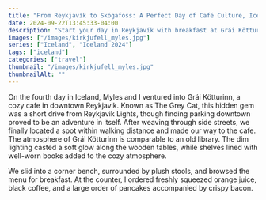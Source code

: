 ```yaml
---
title: "From Reykjavík to Skógafoss: A Perfect Day of Café Culture, Icelandic Shopping, and Scenic Hiking"
date: 2024-09-22T13:45:33-04:00
description: "Start your day in Reykjavík with breakfast at Grái Kötturinn, shop at local favorites like the Handknitters Association and 66 North, then drive to the breathtaking Skógafoss for an unforgettable hike. Cap off the day with lamb burgers and a movie in the heart of Reykjavík."
images: ["/images/kirkjufell_myles.jpg"]
series: ["Iceland", "Iceland 2024"]
tags: ["iceland"]
categories: ["travel"]
thumbnail: "/images/kirkjufell_myles.jpg"
thumbnailAlt: ""
---
```


On the fourth day in Iceland, Myles and I ventured into Grái Kötturinn, a cozy cafe in downtown Reykjavik. Known as The Grey Cat, this hidden gem was a short drive from Reykjavik Lights, though finding parking downtown proved to be an adventure in itself. After weaving through side streets, we finally located a spot within walking distance and made our way to the cafe. The atmosphere of Grái Kötturinn is comparable to an old library. The dim lighting casted a soft glow along the wooden tables, while shelves lined with well-worn books added to the cozy atmosphere.

We slid into a corner bench, surrounded by plush stools, and browsed the menu for breakfast. At the counter, I ordered freshly squeezed orange juice, black coffee, and a large order of pancakes accompanied by crispy bacon.

<!-- Handknitters Association of Iceland -->

<!-- 66 North Outlet -->

<!-- Drive to Skógafoss -->

<!-- Hiking Skógafoss -->

<!-- Lamb burgers with ginger ale at Hotel Skógafos -->

<!-- Furiosa movie -->
